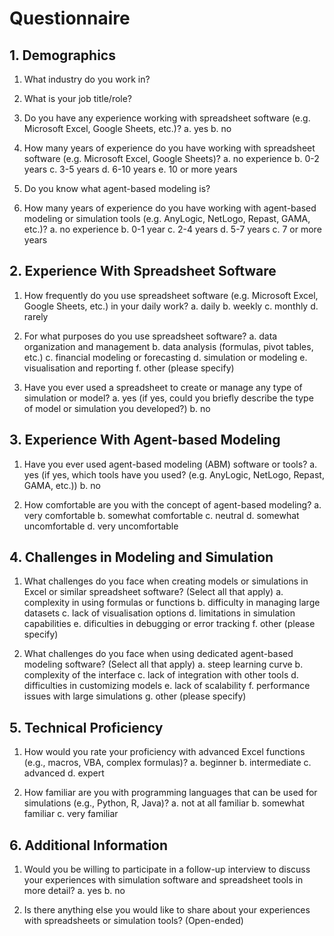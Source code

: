 # Questionnaire

## 1. Demographics

1. What industry do you work in?

2. What is your job title/role?

3. Do you have any experience working with spreadsheet software (e.g. Microsoft Excel, Google Sheets, etc.)?
    a. yes
    b. no

4. How many years of experience do you have working with spreadsheet software (e.g. Microsoft Excel, Google Sheets)?
    a. no experience
    b. 0-2 years
    c. 3-5 years
    d. 6-10 years
    e. 10 or more years

5. Do you know what agent-based modeling is?

6. How many years of experience do you have working with agent-based modeling or simulation tools (e.g. AnyLogic, NetLogo, Repast, GAMA, etc.)?
    a. no experience
    b. 0-1 year
    c. 2-4 years
    d. 5-7 years
    c. 7 or more years

## 2. Experience With Spreadsheet Software

1. How frequently do you use spreadsheet software (e.g. Microsoft Excel, Google Sheets, etc.) in your daily work?
    a. daily
    b. weekly
    c. monthly
    d. rarely

2. For what purposes do you use spreadsheet software?
    a. data organization and management
    b. data analysis (formulas, pivot tables, etc.)
    c. financial modeling or forecasting
    d. simulation or modeling
    e. visualisation and reporting
    f. other (please specify)

3. Have you ever used a spreadsheet to create or manage any type of simulation or model?
    a. yes (if yes, could you briefly describe the type of model or simulation you developed?)
    b. no

## 3. Experience With Agent-based Modeling

1. Have you ever used agent-based modeling (ABM) software or tools?
    a. yes (if yes, which tools have you used? (e.g. AnyLogic, NetLogo, Repast, GAMA, etc.))
    b. no

2. How comfortable are you with the concept of agent-based modeling?
    a. very comfortable
    b. somewhat comfortable
    c. neutral
    d. somewhat uncomfortable
    d. very uncomfortable

## 4. Challenges in Modeling and Simulation

1. What challenges do you face when creating models or simulations in Excel or similar spreadsheet software? (Select all that apply)
    a. complexity in using formulas or functions
    b. difficulty in managing large datasets
    c. lack of visualisation options
    d. limitations in simulation capabilities
    e. dificulties in debugging or error tracking
    f. other (please specify)

2. What challenges do you face when using dedicated agent-based modeling software? (Select all that apply)
    a. steep learning curve
    b. complexity of the interface
    c. lack of integration with other tools
    d. difficulties in customizing models
    e. lack of scalability
    f. performance issues with large simulations
    g. other (please specify)

## 5. Technical Proficiency

1. How would you rate your proficiency with advanced Excel functions (e.g., macros, VBA, complex formulas)?
    a. beginner
    b. intermediate
    c. advanced
    d. expert

2. How familiar are you with programming languages that can be used for simulations (e.g., Python, R, Java)?
    a. not at all familiar
    b. somewhat familiar
    c. very familiar

## 6. Additional Information

1. Would you be willing to participate in a follow-up interview to discuss your experiences with simulation software and spreadsheet tools in more detail?
    a. yes
    b. no

2. Is there anything else you would like to share about your experiences with spreadsheets or simulation tools? (Open-ended)